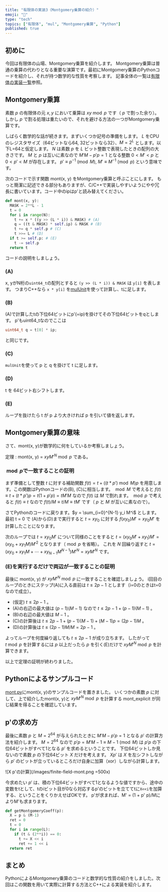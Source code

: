 ```yaml
---
title: "有限体の実装3（Montgomery乗算の紹介）"
emoji: "🧮"
type: "tech"
topics: ["有限体", "mul", "Montgomery乗算", "Python"]
published: true
---
```

## 初めに

今回は有限体の山場、Montgomery乗算を紹介します。
Montgomery乗算は普通の乗算の代わりとなる重要な演算です。最初にMontgomery乗算のPythonコードを紹介し、それが持つ数学的な性質を考察します。
記事全体の一覧は[有限体の実装一覧](https://zenn.dev/herumi/articles/finite-field-01-add#%E6%9C%89%E9%99%90%E4%BD%93%E3%81%AE%E5%AE%9F%E8%A3%85%E4%B8%80%E8%A6%A7)参照。

## Montgomery乗算

素数 $p$ の有限体の元 $x, y$ において乗算は $xy \bmod{p}$ です（ $p$ で割った余り）。
しかし $p$ で割る処理は重たいので、それを避ける方法の一つがMontgomery乗算です。

しばらく数学的な話が続きます。まずいくつか記号の準備をします。
$L$ をCPUのレジスタサイズ（64ビットなら64, 32ビットなら32）、$M=2^L$ とします。以下L=64と仮定します。
$N$ は素数 $p$ を $L$ ビット整数で表現したときの配列の大きさです。
$M$ と $p$ は互いに素なので $M'M - p' p = 1$ となる整数 $0 < M' < p$ と $0 < p' < M$ が存在します。
$p' \equiv p^{-1} \pmod{M}$, $M' \equiv M^{-1} \pmod{p}$ という意味です。

次のコードで示す関数 mont(x, y) をMontgomery乗算と呼ぶことにします。
もっと簡潔に記述できる部分もありますが、C/C++で実装しやすいようにやや冗長に書いています。コード中のipはp'と読み替えてください。

```python
def mont(x, y):
  MASK = 2**L - 1
  t = 0
  for i in range(N):
    t += x * ((y >> (L * i)) & MASK) # (A)
    q = ((t & MASK) * self.ip) & MASK # (B)
    t += q * self.p # (C)
    t >>= L # (D)
  if t >= self.p: # (E)
    t -= self.p
  return t
```

コードの説明をしましょう。
### (A)
x, yがN桁の`uint64_t`の配列とすると `(y >> (L * i)) & MASK` は `y[i]` を表します。
つまりC++なら `x * y[i]` を[mulUnit](https://zenn.dev/herumi/articles/bitint-04-mul)を使って計算し、tに足します。

### (B)
(A)で計算したtの下位64ビットにp'(=ip)を掛けてその下位64ビットをqとします。
p'もuint64_tなのでここは

```cpp
uint64_t q = t[0] * ip;
```

と同じです。

### (C)
`mulUnit`を使って p と q を掛けて t に足します。

### (D)
t を 64ビット右シフトします。

### (E)
ループを抜けたら t が p より大きければ p を引いて値を返します。

## Montgomery乗算の意味

さて、mont(x, y)が数学的に何をしているか考察しましょう。

定理 : mont(x, y) = $x y M'^{N} \bmod{p}$ である。

### ${}\bmod{p}$で一致することの証明

まず準備として整数 $t$ に対する補助関数 $f(t) = t + ((t * p') \bmod{M})p$ を用意します。この関数はPythonコードの(B), (C)に相当します。
${}\bmod{M}$ で考えると $f(t) \equiv t + (t * p')p = t(1 + p'p) = t M' M$ なので $f(t)$ は $M$ で割れます。
${}\bmod{p}$ で考えると $f(t) \equiv t$ なので $f(t)/M \equiv t/M \equiv t M'$ です（ $p$ と $M$ が互いに素なので）。

さてPythonのコードに戻ります。$y = \sum_{i=0}^{N-1} y_i M^i$ とします。
最初 t = 0 で (A)から(D)まで実行すると $t=x y_0$ に対する $f(x y_0)M' = x y_0 M'$ を計算したことになります。

次のループでは $t = x y_0 M'$ について同様のことをすると $t = (x y_0 M' + x y_1)M' = (x y_0 + x y_1 M)M'^2$ となります（${}\bmod{p}$ を省略）。
これを $N$ 回繰り返すと $t = (x y_0 + x y_1 M + \cdots + x y_{N-1} M^{N-1})M'^N = xy M'^{N}$ です。

### (E)を実行するだけで両辺が一致することの証明

最後に mont(x, y) が $x y M'^{N} \bmod{p}$ に一致することを確認しましょう。
i回目のループのときにステップ(A)に入る直前は $t \le 2p-1$ とします（i=0のときはt=0なので成立）。

- (仮定) $t \le 2p-1$ 。
- (A)の右辺の最大値は $(p-1)(M-1)$ なので $t \le 2p-1 + (p-1)(M-1)$ 。
- (B)の右辺の最大値は $M-1$ 。
- (C)の計算後は $t \le 2p-1 + (p-1)(M-1) + (M-1)p=(2p-1)M$ 。
- (D)の計算後は $t \le (2p-1)M / M = 2p-1$ 。

よってループを何度繰り返しても $t \le 2p-1$ が成り立ちます。
したがって $t \bmod{p}$ を計算するには $p$ 以上だったら $p$ を引く(E)だけで $x y M'^{N} \bmod{p}$ を計算できます。

以上で定理の証明が終わりました。

## Pythonによるサンプルコード
[mont.py](https://github.com/herumi/misc/blob/main/mont.py)にmont(x, y)のサンプルコードを置きました。
いくつかの素数 $p$ に対して、上で紹介したmont(x, y)と $x y M'^N \bmod{p}$ を計算する mont_explicit が同じ結果を得ることを確認しています。

## p'の求め方
最後に素数 $p$ と $M=2^{64}$ が与えられたときに $M'M - p'p = 1$ となる $p'$ の計算方法を紹介します。
$M=2^{64}$ なので $p'p = M'M -1 \equiv M-1 \pmod{M}$ は $p'p$ の下位64ビットがすべて1となる $p'$ を求めるということです。
下位64ビットしか見ないので素数 $p$ の下位64ビット $X$ だけを考えます。
$X p'$ は $X$ を左シフトしながら $p'$ のビットが立っているところだけ自身に加算（xor）しながら計算します。

![X p'の計算](/images/finite-field-mont.png =500x)

今求めたい $p'$ は、積の下位64ビットがすべて1となるような値ですから、途中の変数をtとして、tのiビット目が0なら対応するp'のビットを立ててtに`X<<i`を加算する、ということをくりかえせばOKです。
p'が求まれば、M' = (1 + p' p)/MによりM'も求まります。

```python
def getMontgomeryCoeff(p):
  X = p & (M-1)
  ret = 0
  t = 0
  for i in range(L):
    if (t & (2**i)) == 0:
      t += X << i
      ret += 1 << i
  return ret
```

## まとめ
PythonによるMontgomery乗算のコードと数学的な性質の紹介をしました。次回はこの関数を用いて実際に計算する方法とC++による実装を紹介します。
